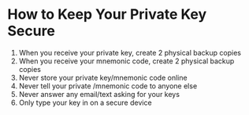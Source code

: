 # How to Keep Your Private Key Secure

1. When you receive your private key, create 2 physical backup copies
2. When you receive your mnemonic code, create 2 physical backup copies
3. Never store your private key/mnemonic code online
4. Never tell your private /mnemonic code to anyone else
5. Never answer any email/text asking for your keys
6. Only type your key in on a secure device